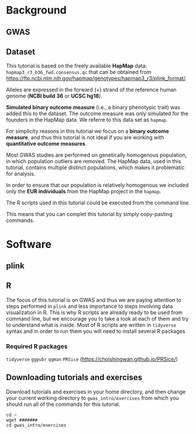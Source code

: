 # Background

## GWAS

## Dataset

This tutorial is based on the freely available __HapMap__ data: `hapmap3_r3_b36_fwd.consensus.qc` that can be obtained from https://ftp.ncbi.nlm.nih.gov/hapmap/genotypes/hapmap3_r3/plink_format/. 

Alleles are expressed in the forward (+) strand of the reference human genome (__NCBI build 36__ or __UCSC hg18__). 

__Simulated binary outcome measure__ (i.e., a binary phenotypic trait) was added this to the dataset. The outcome measure was only simulated for the founders in the HapMap data. We referre to this data set as `hapmap`. 

For simplicity reasons in this tutorial we focus on a __binary outcome measure__, and thus this tutorial is not ideal if you are working with __quantitative outcome measures__.

Most GWAS studies are performed on genetically homogenous population, in which population outliers are removed. The HapMap data, used in this tutorial, contains multiple distinct populations, which makes it problematic for analysis.

In order to ensure that our population is relatively homogenous we included only the __EUR individuals__ from the HapMap project in the `hapmap`. 

The R scripts used in this tutorial could be executed from the command line.

This means that you can complet this tutorial by simply copy-pasting commands.


# Software

## plink

## R

The focus of this tutorial is on GWAS and thus we are paying attention to steps performed in `plink` and less importance to steps involving data visualization in R. This is why R scripts are already ready to be used from command line, but we encourage you to take a look at each of them and try to understand what is inside. Most of R scripts are written in `tidyverse` syntax and in order to run them you will need to install several R packages 

### Required R packages

`tidyverse`
`ggpubr`
`qqman`
`PRSice` (https://choishingwan.github.io/PRSice/)

## Downloading tutorials and exercises

Download tutorials and exercises in your home directory, and then change your current working directory to `gwas_intro/exercises` from which you should run all of the commands for this tutorial. 

    cd ~
    wget #######
    cd gwas_intro/exercises

